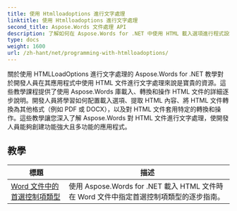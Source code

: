 ```yaml
---
title: 使用 Htmlloadoptions 進行文字處理
linktitle: 使用 Htmlloadoptions 進行文字處理
second_title: Aspose.Words 文件處理 API
description: 了解如何在 Aspose.Words for .NET 中使用 HTML 載入選項進行程式設計。這些教學將引導您了解載入 HTML 文件的不同功能。
type: docs
weight: 1600
url: /zh-hant/net/programming-with-htmlloadoptions/
---
```

關於使用 HTMLLoadOptions 進行文字處理的 Aspose.Words for .NET 教學對於開發人員在其應用程式中使用 HTML 文件進行文字處理來說是寶貴的資源。這些教學課程提供了使用 Aspose.Words 庫載入、轉換和操作 HTML 文件的詳細逐步說明。開發人員將學習如何配置載入選項、提取 HTML 內容、將 HTML 文件轉換為其他格式（例如 PDF 或 DOCX），以及對 HTML 文件套用特定的轉換和操作。這些教學讓您深入了解 Aspose.Words 對 HTML 文件進行文字處理，使開發人員能夠創建功能強大且多功能的應用程式。

 ## 教學
| 標題 | 描述 |
| --- | --- |
| [Word 文件中的首選控制項類型](./preferred-control-type/) | 使用 Aspose.Words for .NET 載入 HTML 文件時在 Word 文件中指定首選控制項類型的逐步指南。 |